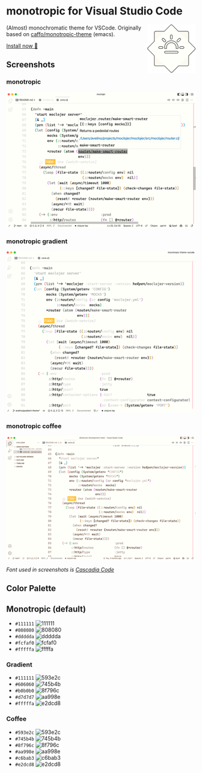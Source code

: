 # monotropic for Visual Studio Code

<a href="https://github.com/avelino/monotropic-theme-vscode"><img align="right" src="https://github.com/avelino/monotropic-theme-vscode/raw/main/assets/monotropic.png" alt="monotropic" title="monotropic" /></a>

(Almost) monochromatic theme for VSCode. Originally based on [caffo/monotropic-theme](https://github.com/caffo/monotropic-theme) (emacs).

[Install now 🛒](https://marketplace.visualstudio.com/items?itemName=avelino.monotropic-theme)

## Screenshots

### monotropic

![monotropic](./assets/screenshot-monotropic.png)

### monotropic gradient

![monotropic-coffee](./assets/screenshot-gradient.png)

### monotropic coffee

![monotropic-coffee](./assets/screenshot-coffee.png)

_Font used in screenshots is [Cascadia Code](https://github.com/microsoft/cascadia-code)_

## Color Palette

## Monotropic (default)

- `#111111` ![111111](https://dummyimage.com/50/111111/111111)
- `#808080` ![808080](https://dummyimage.com/50/808080/808080)
- `#ddddda` ![ddddda](https://dummyimage.com/50/ddddda/ddddda)
- `#fcfaf0` ![fcfaf0](https://dummyimage.com/50/fcfaf0/fcfaf0)
- `#fffffa` ![fffffa](https://dummyimage.com/25/fffffa/fffffa)

### Gradient

- `#111111` ![593e2c](https://dummyimage.com/50/111111/111111)
- `#606060` ![745b4b](https://dummyimage.com/50/606060/606060)
- `#b0b0b0` ![8f796c](https://dummyimage.com/50/b0b0b0/b0b0b0)
- `#d7d7d7` ![aa998e](https://dummyimage.com/50/d7d7d7/d7d7d7)
- `#fffffa` ![e2dcd8](https://dummyimage.com/50/e2dcd8/e2dcd8)

### Coffee

- `#593e2c` ![593e2c](https://dummyimage.com/50/593e2c/593e2c)
- `#745b4b` ![745b4b](https://dummyimage.com/50/745b4b/745b4b)
- `#8f796c` ![8f796c](https://dummyimage.com/50/8f796c/8f796c)
- `#aa998e` ![aa998e](https://dummyimage.com/50/aa998e/aa998e)
- `#c6bab3` ![c6bab3](https://dummyimage.com/50/c6bab3/c6bab3)
- `#e2dcd8` ![e2dcd8](https://dummyimage.com/50/e2dcd8/e2dcd8)

